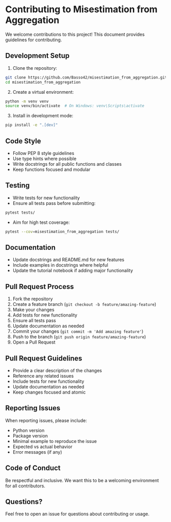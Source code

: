 # Contributing to Misestimation from Aggregation

We welcome contributions to this project! This document provides guidelines for contributing.

## Development Setup

1. Clone the repository:
```bash
git clone https://github.com/Basso42/misestimation_from_aggregation.git
cd misestimation_from_aggregation
```

2. Create a virtual environment:
```bash
python -m venv venv
source venv/bin/activate  # On Windows: venv\Scripts\activate
```

3. Install in development mode:
```bash
pip install -e ".[dev]"
```

## Code Style

- Follow PEP 8 style guidelines
- Use type hints where possible
- Write docstrings for all public functions and classes
- Keep functions focused and modular

## Testing

- Write tests for new functionality
- Ensure all tests pass before submitting:
```bash
pytest tests/
```

- Aim for high test coverage:
```bash
pytest --cov=misestimation_from_aggregation tests/
```

## Documentation

- Update docstrings and README.md for new features
- Include examples in docstrings where helpful
- Update the tutorial notebook if adding major functionality

## Pull Request Process

1. Fork the repository
2. Create a feature branch (`git checkout -b feature/amazing-feature`)
3. Make your changes
4. Add tests for new functionality
5. Ensure all tests pass
6. Update documentation as needed
7. Commit your changes (`git commit -m 'Add amazing feature'`)
8. Push to the branch (`git push origin feature/amazing-feature`)
9. Open a Pull Request

## Pull Request Guidelines

- Provide a clear description of the changes
- Reference any related issues
- Include tests for new functionality
- Update documentation as needed
- Keep changes focused and atomic

## Reporting Issues

When reporting issues, please include:

- Python version
- Package version
- Minimal example to reproduce the issue
- Expected vs actual behavior
- Error messages (if any)

## Code of Conduct

Be respectful and inclusive. We want this to be a welcoming environment for all contributors.

## Questions?

Feel free to open an issue for questions about contributing or usage.